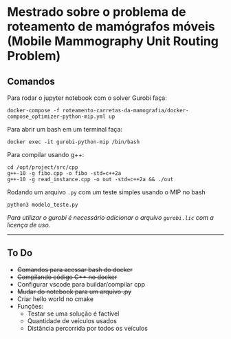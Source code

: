 # Mestrado sobre o problema de roteamento de mamógrafos móveis (Mobile Mammography Unit Routing Problem)



## Comandos
Para rodar o jupyter notebook com o solver Gurobi faça:

```
docker-compose -f roteamento-carretas-da-mamografia/docker-compose_optimizer-python-mip.yml up
```

Para abrir um bash em um terminal faça:

```
docker exec -it gurobi-python-mip /bin/bash
```

Para compilar usando g++:
```
cd /opt/project/src/cpp
g++-10 -g fibo.cpp -o fibo -std=c++2a
g++-10 -g read_instance.cpp -o out -std=c++2a && ./out
```

Rodando um arquivo `.py` com um teste simples usando o MIP no bash
```
python3 modelo_teste.py
```

_Para utilizar o gurobi é necessário adicionar o arquivo `gurobi.lic` com a licença de uso._

--- 

## To Do

* ~~Comandos para acessar bash do docker~~
* ~~Compilando código C++ no docker~~
* Configurar vscode para buildar/compilar cpp
* ~~Mudar do notebook para um arquivo .py~~
* Criar hello world no cmake
* Funções:
  * Testar se uma solução é factível
  * Quantidade de veículos usados
  * Distância percorrida por todos os veículos
